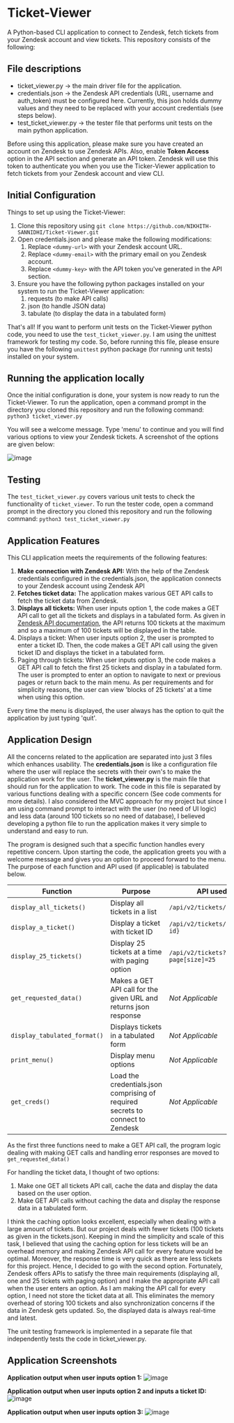 # Ticket-Viewer

A Python-based CLI application to connect to Zendesk, fetch tickets from your Zendesk account and view tickets. This repository consists of the following:

## File descriptions

* ticket_viewer.py -> the main driver file for the application. 
* credentials.json -> the Zendesk API credentials (URL, username and auth_token) must be configured here. Currently, this json holds dummy values and they need to be replaced with your account credentials (see steps below).
* test_ticket_viewer.py -> the tester file that performs unit tests on the main python application.

Before using this application, please make sure you have created an account on Zendesk to use Zendesk APIs. Also, enable **Token Access** option in the API section and generate an API token. Zendesk will use this token to authenticate you when you use the Ticker-Viewer application to fetch tickets from your Zendesk account and view CLI. 

## Initial Configuration
Things to set up using the Ticket-Viewer:
1. Clone this repository using `git clone https://github.com/NIKHITH-SANNIDHI/Ticket-Viewer.git`
2. Open credentials.json and please make the following modifications:
     1. Replace `<dummy-url>` with your Zendesk account URL. 
     2. Replace `<dummy-email>` with the primary email on you Zendesk account.
     3. Replace `<dummy-key>` with the API token you've generated in the API section. 
3. Ensure you have the following python packages installed on your system to run the Ticket-Viewer application:
     1. requests (to make API calls)
     2. json (to handle JSON data)
     3. tabulate (to display the data in a tabulated form)


That's all! If you want to perform unit tests on the Ticket-Viewer python code, you need to use the `test_ticket_viewer.py`. I am using the unittest framework for testing my code. So, before running this file, please ensure you have the following `unittest` python package (for running unit tests) installed on your system.

## Running the application locally
Once the initial configuration is done, your system is now ready to run the Ticket-Viewer. To run the application, open a command prompt in the directory you cloned this repository and run the following command:
`python3 ticket_viewer.py`

You will see a welcome message. Type 'menu' to continue and you will find various options to view your Zendesk tickets. A screenshot of the options are given below:

![image](https://user-images.githubusercontent.com/15651310/143792127-92a9ba63-56aa-4843-b041-e3705ff46dd3.png)

## Testing 
The `test_ticket_viewer.py` covers various unit tests to check the functionality of `ticket_viewer`. To run the tester code, open a command prompt in the directory you cloned this repository and run the following command:
`python3 test_ticket_viewer.py`

## Application Features
This CLI application meets the requirements of the following features:
1. **Make connection with Zendesk API:** With the help of the Zendesk credentials configured in the credentials.json, the application connects to your Zendesk account using Zendesk API
2. **Fetches ticket data:** The application makes various GET API calls to fetch the ticket data from Zendesk. 
3. **Displays all tickets:** When user inputs option 1, the code makes a GET API call to get all the tickets and displays in a tabulated form. As given in [Zendesk API documentation](https://developer.zendesk.com/api-reference/ticketing/tickets/tickets/#list-tickets), the API returns 100 tickets at the maximum and so a maximum of 100 tickets will be displayed in the table.
4. Displays a ticket: When user inputs option 2, the user is prompted to enter a ticket ID. Then, the code makes a GET API call using the given ticket ID and displays the ticket in a tabulated form.  
5. Paging through tickets: When user inputs option 3, the code makes a GET API call to fetch the first 25 tickets and display in a tabulated form. The user is prompted to enter an option to navigate to next or previous pages or return back to the main menu. As per requirements and for simplicity reasons, the user can view 'blocks of 25 tickets' at a time when using this option.

Every time the menu is displayed, the user always has the option to quit the application by just typing 'quit'.


## Application Design
All the concerns related to the application are separated into just 3 files which enhances usability. The **credentials.json** is like a configuration file where the user will replace the secrets with their own's to make the application work for the user. The **ticket_viewer.py** is the main file that should run for the application to work. The code in this file is separated by various functions dealing with a specific concern (See code comments for more details). 
I also considered the MVC approach for my project but since I am using command prompt to interact with the user (no need of UI logic) and less data (around 100 tickets so no need of database), I believed developing a python file to run the application makes it very simple to understand and easy to run. 

The program is designed such that a specific function handles every repetitive concern. Upon starting the code, the application greets you with a welcome message and gives you an option to proceed forward to the menu. The purpose of each function and API used (if applicable) is tabulated below. 

| Function | Purpose | API used  |
| ---- | ---- | ---- |
| `display_all_tickets()` | Display all tickets in a list | `/api/v2/tickets/` |
| `display_a_ticket()` | Display a ticket with ticket ID | `/api/v2/tickets/{ticket-id}` |
| `display_25_tickets()` | Display 25 tickets at a time with paging option | `/api/v2/tickets?page[size]=25` |
| `get_requested_data()` | Makes a GET API call for the given URL and returns json response | _Not Applicable_ |
| `display_tabulated_format()` | Displays tickets in a tabulated form | _Not Applicable_ |
| `print_menu()` | Display menu options | _Not Applicable_ |
| `get_creds()` | Load the credentials.json comprising of required secrets to connect to Zendesk | _Not Applicable_ |

As the first three functions need to make a GET API call, the program logic dealing with making GET calls and handling error responses are moved to `get_requested_data()`

For handling the ticket data, I thought of two options:
1. Make one GET all tickets API call, cache the data and display the data based on the user option.
2. Make GET API calls without caching the data and display the response data in a tabulated form.

I think the caching option looks excellent, especially when dealing with a large amount of tickets. But our project deals with fewer tickets (100 tickets as given in the tickets.json). Keeping in mind the simplicity and scale of this task, I believed that using the caching option for less tickets will be an overhead memory and making Zendesk API call for every feature would be optimal. Moreover, the response time is very quick as there are less tickets for this project. Hence, I decided to go with the second option. Fortunately, Zendesk offers APIs to satisfy the three main requirements (displaying all, one and 25 tickets with paging option) and I make the appropriate API call when the user enters an option. As I am making the API call for every option, I need not store the ticket data at all. This eliminates the memory overhead of storing 100 tickets and also synchronization concerns if the data in Zendesk gets updated. So, the displayed data is always real-time and latest.

The unit testing framework is implemented in a separate file that independently tests the code in ticket_viewer.py. 

## Application Screenshots

**Application output when user inputs option 1:**
![image](https://user-images.githubusercontent.com/15651310/143793683-16e3243d-b07c-4378-a818-eade5c0d13c3.png)


**Application output when user inputs option 2 and inputs a ticket ID:**
![image](https://user-images.githubusercontent.com/15651310/143793706-f1b5e7f1-6828-4384-af97-742c207c6031.png)

**Application output when user inputs option 3:**
![image](https://user-images.githubusercontent.com/15651310/143793826-53aac636-4382-4e80-8f8e-2d279408ef26.png)


